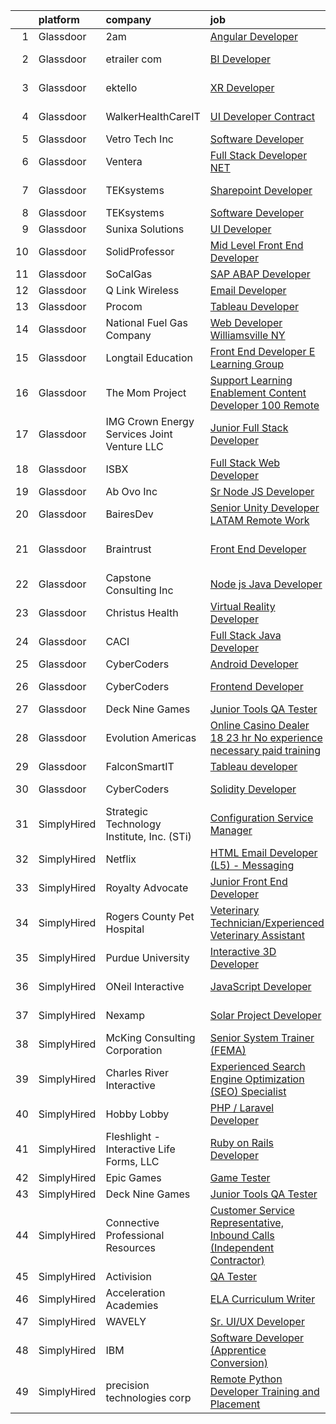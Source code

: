 

|    | platform    | company                                      | job                                                                                                                                                                                                                                                                                                                                                                                                                                                                                                                                                                                                                                                                                                                                                                                                                                                                                                                                                                                                                                                                                                                                                                                                                                                                                                                                                                          | update_time   | location          |
|---:|:------------|:---------------------------------------------|:-----------------------------------------------------------------------------------------------------------------------------------------------------------------------------------------------------------------------------------------------------------------------------------------------------------------------------------------------------------------------------------------------------------------------------------------------------------------------------------------------------------------------------------------------------------------------------------------------------------------------------------------------------------------------------------------------------------------------------------------------------------------------------------------------------------------------------------------------------------------------------------------------------------------------------------------------------------------------------------------------------------------------------------------------------------------------------------------------------------------------------------------------------------------------------------------------------------------------------------------------------------------------------------------------------------------------------------------------------------------------------|:--------------|:------------------|
|  1 | Glassdoor   | 2am                                          | [Angular Developer](https://www.glassdoor.com/partner/jobListing.htm?pos=128&ao=1136043&s=58&guid=00000183977e271981e3775a6d704aec&src=GD_JOB_AD&t=SR&vt=w&cs=1_22566d5f&cb=1664693971113&jobListingId=1008170935847&jrtk=3-0-1gebns9ps2inq001-1gebns9qci6jt800-3cc7ec82ca3bf2a0-)                                                                                                                                                                                                                                                                                                                                                                                                                                                                                                                                                                                                                                                                                                                                                                                                                                                                                                                                                                                                                                                                                           | 2d            | Remote            |
|  2 | Glassdoor   | etrailer com                                 | [BI Developer](https://www.glassdoor.com/partner/jobListing.htm?pos=104&ao=1110586&s=58&guid=00000183977e271981e3775a6d704aec&src=GD_JOB_AD&t=SR&vt=w&ea=1&cs=1_3098c680&cb=1664693971110&jobListingId=1008156574272&cpc=E773D000C9BC26FA&jrtk=3-0-1gebns9ps2inq001-1gebns9qci6jt800-b0e3e53110c0a34f--6NYlbfkN0CtQAOSgC9BQVmFSNQhyhwboTtIj9ZB-zg1SNqkXATsWaWQzyTMvvzDV_El2nHh0JwFtkVU721WjYbC3LCLXq5huZ_mVuKbbET6LwsTFetjj8GoNshxc1Z8Xfb1NLP9hLE7uUYlivm1OpDsVnWl0amC8f9E2dW0W8zWxtBfJNpLzzQZQzegO6EuHZSrx2oWtfUqN6R03w4Llml-eAsBrxcdkQdn9pClR8IHq_f2eHM9PNCzWphbP9xsQ6YYoKye44Ooh-CfJ-FsFtWsZzYT0cWnX4Tt2bQTaVm0OrHEnU7FxH2ucbVW2OGUqkUrUW4aDW8Kd3sr1YBkxHYXlw0SAQwtJU06ahK6gHqE2jGsF67UI37y-dmA5yhXoXoS3kDEpoQdZZfLIVT9xRi5mBo2bvhazXe7lguFMS_tMFgl0pp4Z7vp9bIqVUVMxDocR-3E0jbVASYAOyxbnnMnEH_uCTLvb4BmWMFiD0BfnaMtsCWrNVeju3bXayDhMonhBMAgWJM%3D)                                                                                                                                                                                                                                                                                                                                                                                                                                                                                                                        | 9d            | Wentzville, MO    |
|  3 | Glassdoor   | ektello                                      | [XR Developer](https://www.glassdoor.com/partner/jobListing.htm?pos=116&ao=1110586&s=58&guid=00000183977e271981e3775a6d704aec&src=GD_JOB_AD&t=SR&vt=w&ea=1&cs=1_74fa7bd6&cb=1664693971112&jobListingId=1008165877095&cpc=82B3195DA92CAF92&jrtk=3-0-1gebns9ps2inq001-1gebns9qci6jt800-9252e1383beff854--6NYlbfkN0CLjQmfy67UqlWxJvyH5uxFrQGBFL1cdeZdgq-fUlKTlikjnfIyJ3g14UIocJ4LupEUSH_i4Km79u8aPns5QGudzPpZihbyWjHT3MlPDQZx-NZRJ-kKyR8XI7O7980XhdMgDOg9XJsbhTU-TeVE4XKYiyHUODj3BRcNUGsJGACEaIaVv3AGx_D4LVO6oyW-jC-noUM5ZP9Bk77J2u-Prxu2YKDDuYHdVMLfB61odYYdIqd3k0hdTcycg9WXmn5v396wXMeqiLlUXuRkB5quYHjRE0zBwPwnRh4jtJQ-sz0zTpziBazPAlUA8gZmfu9iVViTuXEQ_NZFOPbWboUHycGbdz9DGF7LW1ms_9HyTTbJvyWmdsJhDmeRkpmWvw0WFggzqFt1vuz6pbYyllHjIK2cUEbV09yJmByd14JJMC62yociL4joQ0SnTurmV-bzXx2qkz89t6GcvUdBLUHy8pSsNlqh9jxDBBcZwmkCR3QRJ3rwppfwpTKpMXnPsCL3hU3vpydwUNS0SR9loNQcaHEIC_WkiOgQ0hlM1Z4ya0Ymyt9jv7Gl4swQCMvqQRDu2ZwdfGVfZx1dpGW_Kcxqp7U1dm7TBurIK4Q3a64NPKGO5uumbnGg5xVou0c5471dBp7Ff5bqx_a5JMVAyxiNe1SyOgQ8Yt4KxwU%3D)                                                                                                                                                                                                                                                                                                                                                        | 4d            | New York, NY      |
|  4 | Glassdoor   | WalkerHealthCareIT                           | [UI Developer   Contract](https://www.glassdoor.com/partner/jobListing.htm?pos=121&ao=1110586&s=58&guid=00000183977e271981e3775a6d704aec&src=GD_JOB_AD&t=SR&vt=w&ea=1&cs=1_30c66d03&cb=1664693971112&jobListingId=1008162877969&cpc=AC285F3A3ECA6BB0&jrtk=3-0-1gebns9ps2inq001-1gebns9qci6jt800-129293d87b107650--6NYlbfkN0DgXLuV-S6C0NooCHYZz1szndftZ5R6dKT14daUa0u_TVe6TbsGx00NuAOoMhMYx9YrWsXqFXuEnDb1frBn4-ecu0sifT07VhATfrkmFWQH__MPEIvMOytrcXaGBtt1zOAS82pJ82r-0LDr9-rpDibfymHYKe0UtKrsSzIITHSaX-XnD3PAdvuFpRar6ynMB3vo6fd6fSHjwKvEK5ssIlt3MaoGtqewj79nTVPozvyUYRZqYYQ8N0uwYKhEKUo1xby1lv2NTyedhYpEMZme8Y6zSfnGcQNzVTVMsckqriozvixpm0CIcwUr-O4n7ZMf1eHYxxG6l7v8D8bg4GzULTKf1D4Bm0teEmjb9TT6B-YoLOxRBamEN3AF_ao4u_uP9GoLBG3BXXPrDrBZrjVgMDwEDD_Yaa-xnPbA_IiNAn9jbTAo8HYCuVRLA8MbBuUzoUg9MkrMp2Wel7_GS-OGBm1jjDBHBUdgUnlRfjYn2UPFIQHhw0aFrwEsAAXJVu8OKC2ccfnngKdbqOd7u_zsEBh_f__51YqcQ4Af4Vc8unGmjSqDN3AEkBCwRErUzp1O9kk%3D)                                                                                                                                                                                                                                                                                                                                                                                                                                             | 5d            | Chattanooga, TN   |
|  5 | Glassdoor   | Vetro Tech Inc                               | [Software Developer](https://www.glassdoor.com/partner/jobListing.htm?pos=129&ao=1136043&s=58&guid=00000183977e271981e3775a6d704aec&src=GD_JOB_AD&t=SR&vt=w&ea=1&cs=1_d43820d8&cb=1664693971113&jobListingId=1008151818702&jrtk=3-0-1gebns9ps2inq001-1gebns9qci6jt800-bb6c4feb2d26e670-)                                                                                                                                                                                                                                                                                                                                                                                                                                                                                                                                                                                                                                                                                                                                                                                                                                                                                                                                                                                                                                                                                     | 11d           | San Jose, CA      |
|  6 | Glassdoor   | Ventera                                      | [Full Stack Developer    NET](https://www.glassdoor.com/partner/jobListing.htm?pos=112&ao=1110586&s=58&guid=00000183977e271981e3775a6d704aec&src=GD_JOB_AD&t=SR&vt=w&ea=1&cs=1_f46fdcb9&cb=1664693971112&jobListingId=1008150834960&cpc=7F6F94E2229B3AB5&jrtk=3-0-1gebns9ps2inq001-1gebns9qci6jt800-804f295cd2a1bbb5--6NYlbfkN0AS3oPsAAmCngCu4U51_2RxXyfS7TdWOFtWPOafNW52I-BHaFGjpaHg1iGt24BkrNYBQIbmM6d0KHo1WYXA7xM8lNA-yRg9gzjrAa6t_oixspFfVy6Mp7ynqJXoK35SQp6tXUISaBmXQMGQNQwgSZpTCOh9DR7_QD9dPXHCQWVod6BZOOOSEHuJ262jcVuTNaSKGpdAmyvV8bbnlCgqBxt0qhzlBQ3tI1R9EXAAKBtv5AfCAFOWX-k_bi4ID-kstp_3OyBaFVSHw_DlLJHVTujAN5QwrnsIY7ohBMoZLx_gIsL7cMW-Tlv5Dd5n6f0cJnStXJmX5JEEyM6phZUKxmnhy5cXG5CXjRb7HkerBXxML3SoW1xCq9IMQh3_SZZvgnDGjbQZj0ExxCbIxcSTCjBedsk4oiy81ZeWgV-3gi8Uxw4QOIYktkhSUYnXrAyOmCotgpIG_TjbC6Kwh7SmlwDFtr9tgbe0zueWaspqXqrfXgNCKVqUllC5BaLS1IctwVk1oUuXtBIwfQ%3D%3D)                                                                                                                                                                                                                                                                                                                                                                                                                                                                                           | 11d           | Remote            |
|  7 | Glassdoor   | TEKsystems                                   | [Sharepoint Developer](https://www.glassdoor.com/partner/jobListing.htm?pos=118&ao=1110586&s=58&guid=00000183977e271981e3775a6d704aec&src=GD_JOB_AD&t=SR&vt=w&cs=1_333225cd&cb=1664693971112&jobListingId=1008176510381&cpc=C4A69CCDBB3B9599&jrtk=3-0-1gebns9ps2inq001-1gebns9qci6jt800-d607bd6e9de08133--6NYlbfkN0AuKz8EBO1xHDEL7V2YF9xF3dC_I9B9i-Zw2Jh8clPMK3KTieKealHQMRxLfyLBLKKXr0Yh3t84Vg8PQb_8wlpobRFi5jD6890K2mfSkvAXI2MdAzrCWuX6kUPc00R7EirBuFS98ER1nQvuaPDsGoG8HTBiv3GU8WhVooxtTCsrueKDJOOMbCD-_8FcHoyMHXLuA669rVSRx5SKdmQ4Ah3hr2b7sQ9OvRTrMBh46rBjy-__IzNsR_SzVuIvAcAyPXTvhFjOtZI0A4ns3uHngs_QVxZAgGV0NrKvod_xU87S4d6rSDWcyFAAA5L9-o0r-5FxO8mfneD0pbmtDRI99NS8-TZ3e3uDc-1zpaMwvLOfTVOY5foNBFTmd5Ll8xmIWPYhbTNPdHfH1PPYZcGHQSAQ6bI58gGsImOJsrXZcr8xIjYYuLy1Dgq5fuL2j_VkYSadJoVftmxQxKxrnAMt5wnX9JNtISFLE9kpUiUoqbLWAW0BGd24u-SJiUEeGpONevE8sljCxpZer1hstc21rIWysHA5Ei7lELGNre8ksUE3NVb8914W4ZXhklrFTwCdhnKb-Z3upX2L3vV36o-DgAPH2ToVC8c_9bTjM2s90_TSXEzXG2EnkEpBQlm4RVhOBbUqpDZg9o33Q2FBh6iDfnRz6E2VW7gw_qOcgAFA9C-g3H0OuuVroMQMbIEaMwx9to0ov2Djakuq4F-rEVuYBtBhapD6jrLshz51ZG2vCPy_MBaxO0H5wH3-DudoFU4W9beguy1NarX6fyj71N3MOVNGY-MUjoGYREdKrcp_ndjxmTCDqFsGtNP_wMfr2DMk_i6TbcxN55IGHGGjKwvE6vWeWjuwWJKyiOpLhTzx-_cKd5NBN4QFYOkAdehYu0spi9-fbCrvxd1_wQQNRQyN12YWtVRdFdI8U6zXk0iniBCSjtO7_iSW8IOv)                                                                   | 24h           | Huntsville, AL    |
|  8 | Glassdoor   | TEKsystems                                   | [Software Developer](https://www.glassdoor.com/partner/jobListing.htm?pos=117&ao=1110586&s=58&guid=00000183977e271981e3775a6d704aec&src=GD_JOB_AD&t=SR&vt=w&cs=1_d0881fdf&cb=1664693971112&jobListingId=1008172766067&cpc=1FDE87803EF93CD3&jrtk=3-0-1gebns9ps2inq001-1gebns9qci6jt800-94bec4eecb781c99--6NYlbfkN0AuKz8EBO1xHDEL7V2YF9xF3dC_I9B9i-Zw2Jh8clPMK3KTieKealHQySFBD4L6FvMt4hGeVJ7Y68dsSN8ekorvsLH_4e3a9KS1QN002yOg60Z8lw7zudojXeUpYcQD7ZROCldXJ-e7SQIYYuRS-O9Zq9yYCHdxUCe9HHzA_trZGa7Qnn6mg1mynoqXOIUF8T3Qby-PwGacFc3eOubhJoac0GOjPplH5laQxtzCElK5M4gskMBLzUgmuBms1m631QdXwxaOjWofsvwiGD-hT7t9-LA632xi2wjZo4Avgi_VL_OWNfjPnJuJVao_1cj61yM31Jkw52frwUnDIfR5HLsGw1xKiZqBgbfJGjHJp7yauCyjpnCufN28FzhDaZoJKHL4b0ARt4w3xxWdrw5GwFl0t2sBUxDwqaufRfvXhNueVZC6ueSF5SkKs3XDhOzZ-PlH1fnMFIwYpak5X6qr-ShVVKkduKJ_GQyjrVqWLWOezoFNkFwNB32ONs_JM5EEZdkMIwMkea9J6u7QbBKOV7oMQTiydcGhOFrOnqRqOtDGWZU_gNp3EWc_yY0iL7QlJhV3LztCl-IT6Wxv7-I2W2FfjaVrtSNeNuo4QkGgW-8yNgbkwJWyqKxyfwolUvk66Sg_jK4fVApVVHc3OuaQmA7XqA9tC9XbALe2A4msACTxl-etTuq4qjx_UAmRFIzrXeHDbJlXc3NFU4oq29JZAPheMrjkN833nlqWbBp8V81yTzZzbnSKfdTtIuwS_YppThsA-TiZK2NPHaw3IwflPMj8xQbTRz1divmdFMulftWGc8ogtk51bAssxkMctdvSDb05r6-eeDOFbztZSNJzGEwxOb-W5OSnHnKKLvoc7nBmzyjAeK1SVMQIXhhCpz1sPMzHu2noJolSzQkrumWcHln9jNdtiAn79C5rRDOICbWcC0Dh687UosSP)                                                                     | 2d            | Seattle, WA       |
|  9 | Glassdoor   | Sunixa Solutions                             | [UI Developer](https://www.glassdoor.com/partner/jobListing.htm?pos=125&ao=1136043&s=58&guid=00000183977e271981e3775a6d704aec&src=GD_JOB_AD&t=SR&vt=w&ea=1&cs=1_800d49c7&cb=1664693971113&jobListingId=1008151517508&jrtk=3-0-1gebns9ps2inq001-1gebns9qci6jt800-1be69a345728f09d-)                                                                                                                                                                                                                                                                                                                                                                                                                                                                                                                                                                                                                                                                                                                                                                                                                                                                                                                                                                                                                                                                                           | 11d           | Remote            |
| 10 | Glassdoor   | SolidProfessor                               | [Mid Level Front End Developer](https://www.glassdoor.com/partner/jobListing.htm?pos=107&ao=1110586&s=58&guid=00000183977e271981e3775a6d704aec&src=GD_JOB_AD&t=SR&vt=w&cs=1_6922a7db&cb=1664693971110&jobListingId=1008158599222&cpc=47CFDC01B3F81FAC&jrtk=3-0-1gebns9ps2inq001-1gebns9qci6jt800-fd391b1c6a48007b--6NYlbfkN0A89DqYVJlt2nPzsQujMzTQOv0byM_oFSLru96Xp_Pv4055GiWc8mWwtJjAryAq5Ow6dJwwhw06avItVSm5OFrJVvVuffFvSk1IjNmylnt-EzC2_sKXElFfKjiEfa3-XfN9nNU1HHqbSlALyq-hKTXj79EQ1ttCOQnwz5lo3Z-8lB91E1pUCU95iFnPcr_bIVUtOti_i5PgVnVw3EOrstNkpxO_zOT2C-k7VvUK-6UFZID8q6U8vXo29dMxJ6unhO72LNeUCKTtIjtOLxbVymcTApUuBFtBzIvJPEy8bqHGIskC7sioQDnFVcBDIbt6pq-M4AXgATPXIvSY1Qwo96NFScv3ne2zGiHihld2H2P8JQsXPcwFDDHbg1oL6OJqOSz2vuJDUyU4P42OJx9PuSGG_lmsQ3PsztRkp3GQdRDut6vMAjU5c4g-Vj8NsDILGrOgpcq_rv2JkCwA5kNhCqPV2u4z-BcCINFqrLxpREDfvWxsvh7-kPf0HL_L_IQqKxLUv0GlnCkJvUwb8rw-qcqxTiKjd1XcN_5r7vm2KXp_UZPN5E2g10W-cEarjmCAUyPv4WuGX830gw-UYEX3fC5o2Ix9yrS0Z10sO0Wl8kSNYaCw5MxajaELcRDPtfkyn-lp_c47UfRGM_ayQso9LB48xwVbtlujH32dUKhfeFSUKpV_AhCNkGNla_XZurkoxvTXfulsJIqW-KYf2Wlxqe0zNPQAL0S3ffgVQmqAXSVW-WQ0RYwVbJfm)                                                                                                                                                                                                                                                          | 8d            | San Diego, CA     |
| 11 | Glassdoor   | SoCalGas                                     | [SAP ABAP Developer](https://www.glassdoor.com/partner/jobListing.htm?pos=105&ao=1110586&s=58&guid=00000183977e271981e3775a6d704aec&src=GD_JOB_AD&t=SR&vt=w&cs=1_ddb6b1cf&cb=1664693971110&jobListingId=1008151978516&cpc=1CBFC3E34E2A31FF&jrtk=3-0-1gebns9ps2inq001-1gebns9qci6jt800-c3b4847916068359--6NYlbfkN0AkrHGt-KH9NLJWrZDpHMbMxGLC98GtWQdb1-pOhsz1tP8PqLGUrTNneVaje-NIqL8VkAmWZTjggT1AAH7qzGVmIz9DXrm02fel6kKZLgqW8Owixklp1PoxlLy888lz-D8VrB3csjDwomH1-rphxcyaqGiXFRPlFwJ_F56iIhMBZa0knsAQJGMmYS47mORnJezzcQpKNlUIEkSUlrBM7EyGbWnrI5eAQHekC3ZR2dov9oPxLHVOuf8L0tOVtnoNPhiiCQluhHRfz1JqgxQi68QzxB1cjimIUCrqlTnZ_j4T4bqOEVjME-Y7xBdRTGRwXciCtP4llt_ecOJF6pqWuOiZDRMSZ2vdqd6vLCwQQZ-JkpsnEln6XpojGpvEynYgfRuKeAoxuCgRAZloW-8TlKITRXr40cGqWRvoPKHV2jGAlJrCAljaca9HStKN75GKVkP76FPHmW5oQD3iH_NcbLvILipud9PfzfKgOtGht9ABAXsOb_ZZnSsiRlQ3gDPGzNGc9Sda-QRHLwpUuNk4hBkIQRE8DmO_6oWBcaNW69ioGr9d96q_B6NSWjqZjlSMdWk--iFS4ReeP4gj86x_XdC1)                                                                                                                                                                                                                                                                                                                                                                                                                                     | 11d           | Anaheim, CA       |
| 12 | Glassdoor   | Q Link Wireless                              | [Email Developer](https://www.glassdoor.com/partner/jobListing.htm?pos=101&ao=1110586&s=58&guid=00000183977e271981e3775a6d704aec&src=GD_JOB_AD&t=SR&vt=w&ea=1&cs=1_d48b7064&cb=1664693971109&jobListingId=1008174945371&cpc=B5F6D74B4EF69A07&jrtk=3-0-1gebns9ps2inq001-1gebns9qci6jt800-fc4e2b2a69d63685--6NYlbfkN0C1n-7uwLBmXreK9Hz04i1NaXR3ByHk8AHoFYtQOHcucrNm1Gc1gaw0VIOB8ZeBV6kPv-uAsBnWRhGWUoVti0UYBx3nUUKY4yV4xGI2uZ1UXHK4wAwDI7xLwm-9pLx8rlXgnrE3kU2T7ykZFw3aLtan0buZV6YfFUXeRtw62VYRHJ47TptdOmZLnah00MU3YyXOrhpzOAmrF0YCdX2HyJmjYgJ8VBV7L9BFwQ9yHTydKlyQXM2efKNDaGchsMfkiDLGN2PNI1HEVC-ZMaG5SIw1HWijKPvuWJA58LySFpuzQ1-GuzIuCeL9F4RXTn44b1h1i60EfnbjGBAbYZ3EGI7ydOA2yWH7hCAxWTstGZvyyaparfYT0aoC6Kb5_LVu6yP5Ulzf4WqC0aFix3xMWbBxOl8ek6_tc30ZIrald0BTo4TclKhdyZQgOEsmTJPLwy6B5nuhwN9yYMmtmrXCucC2srg6tJBrmW2axbyOLgWKqh_gFIl8qRx32d860b7FidtD2F_8AZJETg%3D%3D)                                                                                                                                                                                                                                                                                                                                                                                                                                                                                                       | 1d            | Dania, FL         |
| 13 | Glassdoor   | Procom                                       | [Tableau Developer](https://www.glassdoor.com/partner/jobListing.htm?pos=120&ao=1110586&s=58&guid=00000183977e271981e3775a6d704aec&src=GD_JOB_AD&t=SR&vt=w&ea=1&cs=1_f45904dd&cb=1664693971112&jobListingId=1008168652509&cpc=47CFDC01B3F81FAC&jrtk=3-0-1gebns9ps2inq001-1gebns9qci6jt800-c21c4ae43d39bda5--6NYlbfkN0BreR47D9bMWJ28XlwS8rs2_GIFY3-vSdy_Xwl-swcV-mu1ZFQXgVSpWtMe3rAMydT2daRukFS3-vAExUM6HIbLPCyP1WN3WQlRTZ5AKopXUIPHthjZ5UZb82V7226kClmLTyb_pif6a29173i14U8i4bSTqbTAjkhOj2Oek8BgyEzhqzIedZUYFF3m8ewJBw93puUISAw2R6sGByPMrZUIlQl3sno4oWfAMeYwHAF1z0l0duddcP9oXXGes7DcOLck4KhA27SRbOpIelyg-Py8zXhzDUMwBc3urxVKIX4h2gMBdZmuzHpll6MyE2KmflRAxAqkVFh_yuBTYfR6xFreuRU4k1QIFPx7XMY-cgyUJikGdaVKtCSDHvEBzyqWZBC98qa6gJmSQ_ny8tZjJ5ndR3wrfT6eXYxt_TjnmiYr3njP3eGzA1KAbwrqqwRYz7uKqcS6JSM5pDwrz-xPVRm2yJULKG4Qh_1mcQAa9afxOcjBOwocNBXe3177OC3r1ZzgPmx873PDngcdRkvwtmbELJordLhbvu7Qshajf-06vcmtqEytoD7GxFgQxnk-THC0S3y2oED5IzpfhdsrFc7rNlVB6TCAskENprnG_TMNCw%3D%3D)                                                                                                                                                                                                                                                                                                                                                                                                     | 3d            | Irving, TX        |
| 14 | Glassdoor   | National Fuel Gas Company                    | [Web Developer   Williamsville  NY](https://www.glassdoor.com/partner/jobListing.htm?pos=110&ao=1110586&s=58&guid=00000183977e271981e3775a6d704aec&src=GD_JOB_AD&t=SR&vt=w&ea=1&cs=1_9fc66152&cb=1664693971111&jobListingId=1008165164037&cpc=334ABAF5D42DC775&jrtk=3-0-1gebns9ps2inq001-1gebns9qci6jt800-c24206c7705085ee--6NYlbfkN0AJ3uw67UkkMQvqWNvkJhcEcAy_HNdiiZQ7237fvqtBzfbnfQkmIk0nPZJhLR1v_opDC409PXAiE3jOMHFAsh0LIAzym4oHKgeiuRgzJurQW6NAmGUI2KORcfthIXOGnTvEXOtgtnJ0eDr65uyLwwF0us6Wuv87QO_pViOOc_4BitQh5hZDtYmqVC9CcpHRW3Fv8O6rOOqUrSt_mVQHDcFs2NsHO6sikCKdJD0qkai5LcKdFT1jsz1qlrtzSD-6s7bVkG7wlcCbjmlT0xUkwO4COaRkOqb7Bf6QJcHdyis9BB2xdqP6fMr-wVubJNKTFBdZ6Zg8_ijbx8bhi5mNiFLUuCZQYsS1Rb07i7ZkyPAQKeEYb1qRUFEsZrQUQWpsR36Z4l2LvmQRsDMZTIVMV_6WwT_jVWzb9AlApB8ox1PM9H-NArHlTFMWdRuSQbZRj_ga-dkXqXHsbFjavMDdfsNHYZo9pjnKXLVymEjvMG9sphgmln54GG82SPjj_ASwSniTPQ5WpCCpYA%3D%3D)                                                                                                                                                                                                                                                                                                                                                                                                                                                                                     | 4d            | Williamsville, NY |
| 15 | Glassdoor   | Longtail Education                           | [Front End Developer   E Learning Group](https://www.glassdoor.com/partner/jobListing.htm?pos=108&ao=1110586&s=58&guid=00000183977e271981e3775a6d704aec&src=GD_JOB_AD&t=SR&vt=w&ea=1&cs=1_4d96d421&cb=1664693971111&jobListingId=1008168321953&cpc=723ADC3DFE402989&jrtk=3-0-1gebns9ps2inq001-1gebns9qci6jt800-bdb20ecd0b60a66b--6NYlbfkN0Dx3r3E47sSe5bB3PIy1uzBZvlB7xy2NhfhZMlxQTsxrAQD8T1sSXSYXZY9Btm9TVlfjgqWk-VF7OlER9z8Xw7ovehUWzbDORaHdAndJXefRhY_mULowxl-0buLVfBMIKdJMtGMcH3jI95blDUAcyn-wUMZyQjRoimyszJMlRhsoe2B3D2R3ok6WI9qmiRMjGgzVfQkUZ8vYdK3IvTVgnz54fGgNUCvaHu4b1AzfytU81VU73P7FrHG2BCmcidIyOFJvJ2ovi2GBK7lS1YThF6r3POVLJSBn-V8n1aBu8DC_G46TioJrRcqpHCW0j3CczMPTwVtyOefg69o45fPT4dI6vrQOUDPMn4Mgwf1rW1EqvyS7mh4wis2AALPFUk_D32Mi2OwXPsil0JGOHD8bYe2b3v1Py1vLNDwSOpvMw-OA_B8Xn1GOAgqgyDSr72cu0rYYQKbQdRTObS_aSOuZLNqZ6fifD2SOXvbt7etfUREt55f0RTVJJ4JFPqjzjt47QUIZQ2iM8DwP492etfD4mMVG9Nrlt2RZBo%3D)                                                                                                                                                                                                                                                                                                                                                                                                                                                              | 3d            | New York, NY      |
| 16 | Glassdoor   | The Mom Project                              | [Support Learning   Enablement Content Developer  100  Remote ](https://www.glassdoor.com/partner/jobListing.htm?pos=111&ao=1110586&s=58&guid=00000183977e271981e3775a6d704aec&src=GD_JOB_AD&t=SR&vt=w&cs=1_22492784&cb=1664693971111&jobListingId=1008174906404&cpc=C891152315FA1AD8&jrtk=3-0-1gebns9ps2inq001-1gebns9qci6jt800-c827e5b4943f2d89--6NYlbfkN0BDp_epf89aHDQhKpPegNJQ_ldQpEFZQsM9OcONMGxWx6pU56EKHF58QjVdAUvn2gUh2hLNM1TjGHPZi8XCkEinhiMy8VRxud5W-f4lh9aKruuGxagZQZ-gPFBQ2vdZ80QwGTkHPNUIP7HVBcVi_i8Zv3BfbzSgZ-BweyCZbX2ZTyLVwcFbkov6zI_w0iaHhIEFC2fwdDjfwHZnQrvYUjcEZ5-LSIH_XhP7gyNN6IG45Fi8e71w5Vw3x36WULkHKyFdvR5N_yNznung5Z7Xp6lEUtx0uRdUy9BTHAxU_uOblErKZeZAXSv38DNgANE4d2YTbBf1NxVrGiyO2Sl3cpWM8f5GIvtG7xe-QitXkU4VskSRMMHTve4_NNlw-sxNqDOdoN0FcGEvwzMmoDF027dUIRFTY-6hinj2d5kTe_OYJkgWEIcpbKnwJKLKEXv0JfxXsmGCMsFGD1IiqGH3nZXhuu0OsxkeUsNTS8X7CYUFNE0yfglZx6JQj3j36p-RI3Vs3YLB-NeSqsjgNpxe1XLwd84ZiWxbVaEjxfIbk5bHKSQomb-s1H1zsxGerF_VGSjR5sgWM3PMlw%3D%3D)                                                                                                                                                                                                                                                                                                                                                                                              | 1d            | Remote            |
| 17 | Glassdoor   | IMG Crown Energy Services Joint Venture  LLC | [Junior Full Stack Developer](https://www.glassdoor.com/partner/jobListing.htm?pos=124&ao=1110586&s=58&guid=00000183977e271981e3775a6d704aec&src=GD_JOB_AD&t=SR&vt=w&ea=1&cs=1_b6a9a8d3&cb=1664693971113&jobListingId=1008153437020&cpc=FAE5E775D180B2FB&jrtk=3-0-1gebns9ps2inq001-1gebns9qci6jt800-7d3c8a390a97e898--6NYlbfkN0D0ff9e8Lfwlpl5zGbQmpn59AL71QmFd7VKOAnfyjZzp5sdngV8WPgYe0dov1m7Y2kn9HR6GkqMz5kBEMY19k9L_9b4QmhIolR6V2otJRL6IBOJxyhzvxWocQ4V26NrHOT2EOjtC7YERCB5op9W479W2get82m0KdQX1_JMYsj5EvXXXQ9hO4Ngb1DuViszRfFQl8nAInzn_kUvNkuCwSGjy_481iKZb7WVAbzyk0gpEKz8E6kDS-TZeRZluOpZc-JCMn0H1LLZE8QYJeel8w8OIRtj5_1HFg3mdsJye1Klv399z7DEaWELHpzkawR0Zx68EGaBlhGChm4ZvfJACI5B3fUAZv7WFVqJKRUHs-GXKDrhesxx8kQSt8dEbqt3DNeKaGtbiL9A7w0XwFZASx9Je-1eI9wxEBFp6YxYppxO7xCp1zzzztF_HaZ2X1o3lJb6ros3mCBXmjxP8Bd-kmgSuF3YZBwFmyBDnGUqF_E3Tp1TklIpsX-f)                                                                                                                                                                                                                                                                                                                                                                                                                                                                                                                       | 10d           | Washington, VA    |
| 18 | Glassdoor   | ISBX                                         | [Full Stack Web Developer](https://www.glassdoor.com/partner/jobListing.htm?pos=109&ao=1110586&s=58&guid=00000183977e271981e3775a6d704aec&src=GD_JOB_AD&t=SR&vt=w&ea=1&cs=1_aecfc71f&cb=1664693971111&jobListingId=1008165628125&cpc=39A4E8CE329AB187&jrtk=3-0-1gebns9ps2inq001-1gebns9qci6jt800-892ed86f3f4dd9df--6NYlbfkN0CrWuhzALTmPkxAaOjKKivOWfIyKB9LSkRWjUbAttsOG1m3flYwi3giHj3NXrBu370JzBFW99DZcTlOFVkUPtfmxAQ9QlxGo9dv2AqOim3oOF0aMeasASzBTNOtqOnDSdjRcpGWRH_V8hD0EpN8VAg726azdOUmZAmQrracQWMem3uUtRs-wZ0I919OtG6QRW1jZSa1Rge2wCTGYXgaZOZXSAv0olcuPbN6AZEiQpzcSw-f8VpBTcGpfMm-8ZMWSomv5o6OQbomZTrQNFXQfnY_Fqs7Hw1yLyzqYYwmw3k-8uPs5Js_EXE3Hnj6mO737SwSPdeMgTFHIfNbJ_BNoogryduXmzwkzWEc7QxameitqsYHzy4Y-Ru_kzc04SXDU9QKyVyJ8pwWgmiz0jS128HgYmZp0wbo0_FZEOgt-00l4KYuTEkTWxnRHKmUGQyNQ4P3UW3RdjbcxfjpoKHL2FZDRIVYG-uIMSimNS_970jg-c8p1h8OPbSsO9_djUTjhWnGoeHk1ARIeA%3D%3D)                                                                                                                                                                                                                                                                                                                                                                                                                                                                                              | 4d            | Los Angeles, CA   |
| 19 | Glassdoor   | Ab Ovo  Inc                                  | [Sr  Node JS Developer](https://www.glassdoor.com/partner/jobListing.htm?pos=102&ao=1110586&s=58&guid=00000183977e271981e3775a6d704aec&src=GD_JOB_AD&t=SR&vt=w&ea=1&cs=1_50448006&cb=1664693971110&jobListingId=1008171598517&cpc=B63DE67CBF13A213&jrtk=3-0-1gebns9ps2inq001-1gebns9qci6jt800-31cce65e2b47c1a4--6NYlbfkN0BkfxsEMKBj2R_BE0AMrBVfDvNZIwb4gEsW6xbZriOKfCaggaEI7S36N1_nn_lFLrgO_6tWeYfQfC4BZkPyZ3ocTPcKNMfQmGdxnqihe8Th4wWwgFSpzGSlL3NLIa-VCuR79I4VmqKzKseJCiO-2m2JmW4I4RS5TAqqbkd379b96Cdpa0nZsaIoYe8jNiB1ZYvDdNy318m5o4a6rQgVJfZH73JEiHuTuTSfY0ZxkS3_3I4wRzbxWxQ1wveofs7HhIY51lo_Hp15b3ktArwn6s5LWnYmVdOWEB4dgpcZFwS8AQUUT7WwbL1FKu3ZrVnGpJ8ulH2Li3G9JoJSvNfCwEz0707VV9noD0xDu-TSiRR5pOXVz7J_AeDT7h3KdZ51Qm3bLwTn0kFRRer5MfPcmtGPUNvlJ9USlioD8JqVbQLj7A-pnN-hUGppdi2Rh3ySQBrbv47CCBvI8EwO-ws66SUAcQIcLvGPJK0j4yVBgntDIs5H5AxaxNxiacns6YIgrnWVdGx47i8j7A%3D%3D)                                                                                                                                                                                                                                                                                                                                                                                                                                                                                                 | 2d            | Remote            |
| 20 | Glassdoor   | BairesDev                                    | [Senior Unity Developer  LATAM    Remote Work](https://www.glassdoor.com/partner/jobListing.htm?pos=113&ao=1110586&s=58&guid=00000183977e271981e3775a6d704aec&src=GD_JOB_AD&t=SR&vt=w&cs=1_7dd88d51&cb=1664693971111&jobListingId=1008153520027&cpc=8795CF9063CD573D&jrtk=3-0-1gebns9ps2inq001-1gebns9qci6jt800-d07b078a70677f47--6NYlbfkN0BfEGkshao4EhrCCf7LYqKO8VNtf9vkQrewuI3DmTR_-G3zJxSBeo1O-SB_lpKRvkPM-bPc5FhBWyuJIcxMxgpbjfTpubAlTTARQ0mMGAhamrq9Jn6fhAwDv_qRzdVcBFdMH9gkJbzgO1vp6CpfOGar4AMUZe6FO_fxm45CnFh9QcEskja4wZIf_LCqPTvoPHF4RLV-9dArKezj_dgu8C_gZk3ERDyj7g4kMpGLFm-2xrxFZmql-eQQ0u2c4xrNH3rSqRb4IIm0UjFmmRmI0IKC_HJPniH45Aq5iJTQxJ-j59IJrSpKX_zISMKDhndwuiXweRjFxpTn7HDRLqqaAyDHuL1KQMF3MfzrR0gSGiVHHj_nlOD5aKmK7txhkn9UV5GCpn8Qw9_FIotsP_G4-0mBI7rjzyM768Ji2dPUwYp8_tOTMCZgAU756Hqh_u6ViWjMTb3eKy-K17rCylZlKgdYbgdA7tPZS8D0ojc9q1I0adt5DXuJtqvgoB4A5EDjg1Prk_tnUARFjzJXcqSF4sT3etsAJoDIlVIl6PElotjl1qyOq8HcYtl-xbY2kj5KI439P8HnzVPYFObJn7Jve69Q)                                                                                                                                                                                                                                                                                                                                                                                                           | 10d           | Colon, PA         |
| 21 | Glassdoor   | Braintrust                                   | [Front End Developer](https://www.glassdoor.com/partner/jobListing.htm?pos=130&ao=1136043&s=58&guid=00000183977e271981e3775a6d704aec&src=GD_JOB_AD&t=SR&vt=w&cs=1_a7dd66a3&cb=1664693971113&jobListingId=1008158801477&jrtk=3-0-1gebns9ps2inq001-1gebns9qci6jt800-f0da4060e46de0d6-)                                                                                                                                                                                                                                                                                                                                                                                                                                                                                                                                                                                                                                                                                                                                                                                                                                                                                                                                                                                                                                                                                         | 8d            | San Francisco, CA |
| 22 | Glassdoor   | Capstone Consulting Inc                      | [Node js   Java Developer](https://www.glassdoor.com/partner/jobListing.htm?pos=114&ao=1110586&s=58&guid=00000183977e271981e3775a6d704aec&src=GD_JOB_AD&t=SR&vt=w&ea=1&cs=1_c8a3f14f&cb=1664693971112&jobListingId=1008173571936&cpc=F45C15D234B746DE&jrtk=3-0-1gebns9ps2inq001-1gebns9qci6jt800-b806a3b055df2a4d--6NYlbfkN0B96V2X-ktcizmBETSpagECMuEmqz18d3bUfhM7kAXLfcs-2WkW7FQjtRdEJ9voBvQPhwOQq3Nsqpsqai-UpXnl06C3k3m7i2eE-oSlEwc08W_InCNAZgSImyJrfAZXemHn3CatoEKcrCRs7LCwEc-hlMKQfCIDdG5A0dSsRfFkOOHgNd46sVXid3j2IdgURy2F2mG8RW3M-lYrwm1-CDsTzhv9mXB7Wi6HATAetKRagPEV-GXsC6eXH0EdF9BTX6-qvmgplaNME4Jg8ms8Dat_cvaJNEEuuvAuQP93uZ7zTwxXy3wQC75SW5o7Fv2TFMWxeyeQrfmwk2YjsxJj9V08_ToAlbOc9Pth6Tg6lkZWhZMYoTY_2c-MYZJQ31lbOrisVIA5RSQbhOisXFxOS9EyNkVYgfH-vWKWVJlwPBAOJ1jIT6NQJFaocEPXu7rw3CmlfcRRrqKEEbTPCXbrwG_lhnTUrzNWa7EQb9QR8tqh_zCCeSnJxNfOqkspzz1dSQ3rcQIpXrEm7PwWWkDFW7bK)                                                                                                                                                                                                                                                                                                                                                                                                                                                                                          | 1d            | Remote            |
| 23 | Glassdoor   | Christus Health                              | [Virtual Reality Developer](https://www.glassdoor.com/partner/jobListing.htm?pos=106&ao=1110586&s=58&guid=00000183977e271981e3775a6d704aec&src=GD_JOB_AD&t=SR&vt=w&cs=1_6281ae8b&cb=1664693971110&jobListingId=1008176398593&cpc=FA84DF7EA1EC2398&jrtk=3-0-1gebns9ps2inq001-1gebns9qci6jt800-e33922ebe80efbea--6NYlbfkN0DJ9JRso26i2D4tQcfl1gtFXJkAeNCKWTrBM27lH9GOblpLlfXdLf9Oa44B845qjcc9_IAc34cQrmSlUGhl0ubm8Yg2FZTf9hYwR7_Kt9JzVa8XIQkaz8io1llHMUv5PInJEaOBW-9F2phzdkZ5Yu7x4b5I20W_xtt-23JzHsj5VfQRKy-3mGoMs6_es-FdyswMqR98dtyrWcGp_DR30tr0QO_sC3l9-ny4v6Ekf242eZ_0j82gvBDBHTsYokUz3ATUNi2eXXvUWLSsmu4U0LlCy6DyHR-_-4zUGo-dvLCbuH88ZJdd4nHLfcmC-0F_vsLIPku6jc6FeAa6oXydAa4vbTicTDFSLOWORkvYBaC3rSt4hQekM1EFUTpFP5_x-UlkH-fj4MIpkcn2p5rNdUXNarkzjI_wap01CGjdsL5UbhlgaU8M2zSrJPcE2kl86D_MvzWbVqXyetoQCqSviwQYgT04BrkT0WhB5EpO70UyCUBp63juEpYsC_EkndzqriNK_bMHtd8fqJJsq9Bwt-mqm-JrS8qQHzLijbSrrxEhUPr2ARY2sr88MZ_aGU7MZD8%3D)                                                                                                                                                                                                                                                                                                                                                                                                                                                | 24h           | Irving, TX        |
| 24 | Glassdoor   | CACI                                         | [Full Stack Java Developer](https://www.glassdoor.com/partner/jobListing.htm?pos=103&ao=1110586&s=58&guid=00000183977e271981e3775a6d704aec&src=GD_JOB_AD&t=SR&vt=w&cs=1_d0bc4102&cb=1664693971109&jobListingId=1008158877584&cpc=59DF70BB7E75A6DF&jrtk=3-0-1gebns9ps2inq001-1gebns9qci6jt800-83a478c8f033e7a7--6NYlbfkN0DeKde-pU_olD4YUrw_gjyRI1n-4QX0HDStiN2-PsFXQbc8vvNewPw7Iw0EGD4sJt5FArOq-3j7tdEYTMtWQQJlK5zUOx4z7E0bV5rW5rfKXHA4F3pwwD6-cVw_Ftu_IXTp6-kKnCfVemYUKt4qgIKPGkq3JvUtIZjj-jV-MW0NKJvhsztbGg8LZS-64T6myROOAuUtoLh4_DJfDNyBIukdiq-Dsh413DD8tqcwoaI-5I3SamSZnA2gP7YwHeFMfoou4xxw_CzPvPubt-EUXimptuQwJioIbPDs3rK2QrodVo6cWwm43JiyMWabMunnmqJwMh_nxYGYrw6GCESCbJWLHFNqoQRPTrrhLwCag3i5uu0_J4uGxdMyfFbf2-QoIrsE-y6leQdIaslnYoykZpu5ioBqeJK7mVa543DCI0KT5_VViHay4gBXGQAoHJ_TgYrvn9HFc2BY5cIwZPDJlwwGzlF3MZ6oQdM-L7Jtr7nJ-b-s3SOil_vHsaIiJFUV6yVjfnc-a4hmjOpibbZ5zL99DLnGpHY-AEtcBN6o-f_xsfbjYzv1X2aJaoz6WkF4B50lSLo1G3-hsyOGQXafqahN5AyWpWR0td2x6tYcbtI_o3PTrSieogrlB9H0Ifac03zFpSkJIfHzsMEHpZV_NiXTd8yN3hkRXVDSUxjdrHA1-g%3D%3D)                                                                                                                                                                                                                                                                                                                                  | 8d            | Virginia          |
| 25 | Glassdoor   | CyberCoders                                  | [Android Developer](https://www.glassdoor.com/partner/jobListing.htm?pos=122&ao=1110586&s=58&guid=00000183977e271981e3775a6d704aec&src=GD_JOB_AD&t=SR&vt=w&ea=1&cs=1_b408193a&cb=1664693971112&jobListingId=1008176519447&cpc=6FC5BA77C9A4CD78&jrtk=3-0-1gebns9ps2inq001-1gebns9qci6jt800-ebd49a2dca53855a--6NYlbfkN0CpFJQzrgRR8WqXWK1qKKEqALWJw739KlKqr2H-MSI4eoBlI4EFrmor2FYZMP3muM15u4rKg0cxKkrzp6dh25sYT_euhc8wNbuB0ekYNUhm6Z_MlcDJmYSiORQj1hnMF0JqXA9dOsSTeTY6fUDo-quUxMQileMDkgeFbUoSLiBQY7vVF4wTpLxnwV-EjA_MSJESzwJ6otuSE98c_KmKbSx4Xujq-K0aaDad2c2jqE7kxYmIMW_B2tEqLp4qg4ErfmgD64XEjHNno7Zpd7HqKdwpYsnLQ74Qv64wECf0TFFdO7954bxGdGv_fqoMp3_BHxq4C2I_e1WjNFrGIDRrlEMM0VSpvU88vcgX270ye3RJt_JI02PvMO9KfyVGm0xRFMJTNNdc0--9MaqfKhI710OR6EyaNsiezkgisPBDxnloHlXo5uIVBcIvf05Z2OzXWMxKVZurVP9DhaXkC6huU1rCe7_GFBQJPh6IDe_H9HKZfH-wscmVAQCpKK6tokRHc6VvQCYdYKm4Eybv1P54mKm3Kk05kH0dxXTRWxOA82MjDxQf-HbLTRV7pR0tdZj0sfUZe1mY6lYykLlb82qiCyrATDxpiwx8PfCt6JYOToe2-gK_trMTjwjQs3SQ1vpFQA_7qpcVojCGFJ6iYhQvg4tlAlBLgN1X0Wy4zmiaZkoqJThcGNyHyznJEPQH-dMWKhMBTdiGXlmKkeNfEQmSWS0UaGDoMkR6Ebc99FgsOZ3GUEnGc0DcydTizBM7kg-zGpfXfsT2HV64hs40awSQRjEeS93ANu2F10U7oFwFbqEsTEmGgOGi2nByaLgXtSShqLAC9Qx04W-n9gfPSUGEz78v-7HNlNIxWEcwmAqZtQ6LGm48c4sPYlcs-ZC1cJIYhh212dYI5xQdKWm-mGZKK7TpwwenCIPZ9zN3wZ-tHFq5SZpHuZoGYmCq9owCggsGQNWN-xu4gVqaV_rGFYnp41y0qHJdMhBqnzXuSbGh7ms7AT3FsCEd0kxq) | 24h           | Belmont, CA       |
| 26 | Glassdoor   | CyberCoders                                  | [Frontend Developer](https://www.glassdoor.com/partner/jobListing.htm?pos=119&ao=1110586&s=58&guid=00000183977e271981e3775a6d704aec&src=GD_JOB_AD&t=SR&vt=w&ea=1&cs=1_3a291636&cb=1664693971112&jobListingId=1008172776449&cpc=451933188B21919D&jrtk=3-0-1gebns9ps2inq001-1gebns9qci6jt800-927ec78cd05df337--6NYlbfkN0CpFJQzrgRR8WqXWK1qKKEqALWJw739KlKqr2H-MSI4eoBlI4EFrmor2FYZMP3muM18C41kHOQtw0qF74h7jY0AYuTb0TwSPJo9babPHCOG1oyXt48igmzfXj0vf3X7PN80Zng9cIaNtiQ7jTaRmOXc5GnJ4boQIIR_TELmKsy04dccbnEiFvZZkBqgDTw5bM3FB-Wl_UlXqrvAmrlnetxxOKk2ZjAaNQrej3W4eVbBjVMzRv3l6aqwdqm87Dwx_TAtXmgaLIuPa7cbsAXmwTyUWvCwThA4mVMG5WGzJ4r5-6x8Qe3v-gACpYLsw0BfXMxcsyiGl3BvhqnRHlBTZZv1OiC8luGonxVHKz2q-Rz5RnDMIQIxaMbwirb0i0LoiYvsKzp-n0pg0UroJAuNO9BhZWQ-gFPzixdjDBkwzrTao6xRlAxduHMTgGEAmVtTKa5mAVHx9_IxVxTQASHPMALt8SLggSgT_0Ij5tGWb5rchYTNc5CzM7gUnUSVknOEojvIiFKtjNGqH3QWywGNm43gB0V8vRCObgfr_LO8g2Bc0hnsYUi6Q35xd8cEFVMEjCll_rfZYHqi8JG2pl6xHg-xbzXQZrLNP2KFUfPuTmLRd-_CjtcEYoRv8fCPF-yBl1DvD6NlXr5n0-r92qAtdX8VW5H6QTdwP2CXII8DKuEXqdHAw3PgEZEE4MKbRV_PLM3UnkXny8gCbvuk5jf6mi9eVD_YHSg9uTKY5gNuJyT7P1JGF8ww2JYIwNnLsnKEca-g2v_eNs1xuA0oqmR2tBqf4RD1vApoxQ7421z2yrECFw6h734At0Q4w07gkgXXfKXfAvvxFJXKzXdY4Iv30V1xJ9nnuflBnMEwvkm7HGhdQD9TXcmtsPtXQ36Z13uoeZVC7thy5hmI-6QcYIfZZz_b6xQOytJc2v9ThrC8Wze_rKBcHe0c_fOgDDUKcfLaAKLhrwc37ghLeHAXCJBSrVRnA-fscMNcYImOblWCQ5geIg%3D%3D)    | 2d            | Los Angeles, CA   |
| 27 | Glassdoor   | Deck Nine Games                              | [Junior Tools QA Tester](https://www.glassdoor.com/partner/jobListing.htm?pos=126&ao=1136043&s=58&guid=00000183977e271981e3775a6d704aec&src=GD_JOB_AD&t=SR&vt=w&ea=1&cs=1_7a67d5bf&cb=1664693971113&jobListingId=1008169700211&jrtk=3-0-1gebns9ps2inq001-1gebns9qci6jt800-7eac6a7345977a86-)                                                                                                                                                                                                                                                                                                                                                                                                                                                                                                                                                                                                                                                                                                                                                                                                                                                                                                                                                                                                                                                                                 | 3d            | Remote            |
| 28 | Glassdoor   | Evolution Americas                           | [Online Casino Dealer    18    23 hr    No experience necessary   paid training   ](https://www.glassdoor.com/partner/jobListing.htm?pos=115&ao=1110586&s=58&guid=00000183977e271981e3775a6d704aec&src=GD_JOB_AD&t=SR&vt=w&ea=1&cs=1_03b7ad75&cb=1664693971112&jobListingId=1008164318453&cpc=F4EED0218A761C36&jrtk=3-0-1gebns9ps2inq001-1gebns9qci6jt800-e9a55537dba9cec8--6NYlbfkN0CDzY5O6uccXRXWu_WX2mUMvcRfHEMtu2IpX-_GKz3K2H3NAn9OmxlWgY2L0GfjeqdM06Exz6ITxq-R8bR79M-97p8zT90wLaea3gtysMh2i5fw0X4YLOqQ-3KPogAfrnxzfk39K4Lviln-R8AFvodujKONhHcSRHBTVIh43nwyMScIV6Hs2nwJi6xQ165x40Xtvjxb9eY9Vwk6dElxghRLwQuX__IBAaDGPHYPuIqaXXQeFN9_OpzQDCOAgFVSlPo9HzE__hkNwq2AGDulcKllw-Nc_-KsIo9aqzPHh7usjBu38WHalkL3Prf9uVjuPrlwHVCHkZvF_vsR-kiglYXoL50M27Bdp_5BzkjpsuJj8ApEV5omUV7sNqVmcZ4OLcyRs7vki90mIIt0_hf0bWNTMYdslOZDlrXPNALzWYY_oAhg4TgVXNahEvfvmuxdOG6nOS02oAR368O3-fd-G386NtCcpnma--0PAzHMZ4SMEJ7Y34CKNbIbiSPY-DG8PzBzX1Y4b9JmgUfqNJ30vfJBx56gjxHZwiXMIuVQ_55AQdmnUWlCvkNZpgv32N0Kw6doKRIsoZ9szwd3GogP7nI5oAvyNR8f62ybiE2Uwzcmlg%3D%3D)                                                                                                                                                                                                                                                                                                                                     | 5d            | Southfield, MI    |
| 29 | Glassdoor   | FalconSmartIT                                | [Tableau developer](https://www.glassdoor.com/partner/jobListing.htm?pos=127&ao=1136043&s=58&guid=00000183977e271981e3775a6d704aec&src=GD_JOB_AD&t=SR&vt=w&ea=1&cs=1_dfd68bcb&cb=1664693971113&jobListingId=1008165698175&jrtk=3-0-1gebns9ps2inq001-1gebns9qci6jt800-f0271d8b9c6d6377-)                                                                                                                                                                                                                                                                                                                                                                                                                                                                                                                                                                                                                                                                                                                                                                                                                                                                                                                                                                                                                                                                                      | 4d            | Dover, DE         |
| 30 | Glassdoor   | CyberCoders                                  | [Solidity Developer](https://www.glassdoor.com/partner/jobListing.htm?pos=123&ao=1110586&s=58&guid=00000183977e271981e3775a6d704aec&src=GD_JOB_AD&t=SR&vt=w&ea=1&cs=1_0ff4da08&cb=1664693971113&jobListingId=1008172776491&cpc=334ABAF5D42DC775&jrtk=3-0-1gebns9ps2inq001-1gebns9qci6jt800-5b9ecde98fc9e056--6NYlbfkN0CpFJQzrgRR8WqXWK1qKKEqALWJw739KlKqr2H-MSI4eoBlI4EFrmor2FYZMP3muM18C41kHOQtw0FxlCgSaF4xXHk1nyu-MaQTTo1VHtmvEdiG9Mdgr5Gz_Q1qlkV5yWpc97VDT4pcGEhObptdZWPVU7JNhuoOUnlkScKvUH3lwBpN_q2r5YZ207NGdaEW-JiFyCW2oEMQGTWJFO0jF8xoXHQhGrMl14ubWyIttaBhvrDqXvvE4zcec8eIUjjdjfqkd3FfdBAagb1Swvll7dNH0f4YrbWTUgn6IH7kRF-Gnx94o006Ta9H-AO9GpC89u1f2gvQs4__g-4eAl4LfzlUY6OQ7alyvNeL81DLlRAwej1Ud4djzC4NGW75yvG4eFvfxdo6GMP7za4g7gspiUfN1vuHKv-uP874VJxNsgYwtSycXZgNy7wrI8Ao_aw49F6f5XzaS3BqQLAFouibD4LHfmVf_qw2_pOMUopRZE8PVE55FoRrVYMd6UlGMHi6UbcxOVOgrhImYkpm2Z54PlV8Gux6znVL8UCaZ7w95cCMXcSxKlcNPvPPtDw_12u7FfqaDmdeZTOy-x8-V-exL320E6Uw4LYycfF5wRiutONSNW3ysMltkQe_8MKrLGYWEUUUTYvvRjpvyxeh6gp7HNyU0l3wnChwjvgpDN2yzOHCLKQGwS5HyTehc3J3Rn_tWrNBcrlSuxxjaxaVBZkQi6HLjXTgQ9GHce-nwfBoZbwBDjGoIAdxmvGpGieZh9a1MO8q8Ij8ihwr8A_ECrHty-dMThfChYLFQxphAF1r4ZO37PrxpFgWPL5Z5zXF6CDjxjhOp15xTMwVcsj84gajag2Co9rDlqmKgqqAktZGv46UwHZ7XyzTJNTssYuznO0EgjCGWsHjfM6-DdanKS61FeKKOk0MxrjNp1znkBtUYjBw_X_y4icng5poaJpNtOJYA0ry_L_Wyk9GznfrNzTKqFGwf0iDosiN4bRT04STDNBO0A%3D%3D)    | 2d            | Los Angeles, CA   |
| 31 | SimplyHired | Strategic Technology Institute, Inc. (STi)   | [Configuration Service Manager](https://www.simplyhired.com/job/JiwrtatGZCVC-e5oQVgbqp94mpTKFAxIyOSr7LArlNpndv3WDRxrVg?q=interactive+developer)                                                                                                                                                                                                                                                                                                                                                                                                                                                                                                                                                                                                                                                                                                                                                                                                                                                                                                                                                                                                                                                                                                                                                                                                                              | Recently      | San Antonio, TX   |
| 32 | SimplyHired | Netflix                                      | [HTML Email Developer (L5) - Messaging](https://www.simplyhired.com/job/1bXVxt5BiO0MD0IViaSIetDkT_fhFoZwnqAbC8nd3-MrVMl4GV84Zg?q=interactive+developer)                                                                                                                                                                                                                                                                                                                                                                                                                                                                                                                                                                                                                                                                                                                                                                                                                                                                                                                                                                                                                                                                                                                                                                                                                      | Recently      | Remote            |
| 33 | SimplyHired | Royalty Advocate                             | [Junior Front End Developer](https://www.simplyhired.com/job/R0zp0OVXsF2JFvb2YtouruSaKRPErJbr5fTTelCJh-bgJHzCrfg0RQ?q=interactive+developer)                                                                                                                                                                                                                                                                                                                                                                                                                                                                                                                                                                                                                                                                                                                                                                                                                                                                                                                                                                                                                                                                                                                                                                                                                                 | 11d           | Dallas, TX        |
| 34 | SimplyHired | Rogers County Pet Hospital                   | [Veterinary Technician/Experienced Veterinary Assistant](https://www.simplyhired.com/job/gOH3TrGT-ddu8jQUtwCFERk5uafB-KzSvjuEG56MCheD7WluzmBEgQ?q=interactive+developer)                                                                                                                                                                                                                                                                                                                                                                                                                                                                                                                                                                                                                                                                                                                                                                                                                                                                                                                                                                                                                                                                                                                                                                                                     | Recently      | Claremore, OK     |
| 35 | SimplyHired | Purdue University                            | [Interactive 3D Developer](https://www.simplyhired.com/job/V76HiP4xnvRBBT6K-n3_Aj63UnWdSszyw3n14uNA9KGovlsslfuQvw?q=interactive+developer)                                                                                                                                                                                                                                                                                                                                                                                                                                                                                                                                                                                                                                                                                                                                                                                                                                                                                                                                                                                                                                                                                                                                                                                                                                   | Recently      | Hammond, IN       |
| 36 | SimplyHired | ONeil Interactive                            | [JavaScript Developer](https://www.simplyhired.com/job/dnHG9TlA_rYlLTw69qIEbIjh4QTfAxtfJrzi10Q9G4MS6_P6SWkJNw?q=interactive+developer)                                                                                                                                                                                                                                                                                                                                                                                                                                                                                                                                                                                                                                                                                                                                                                                                                                                                                                                                                                                                                                                                                                                                                                                                                                       | Recently      | Hunt Valley, MD   |
| 37 | SimplyHired | Nexamp                                       | [Solar Project Developer](https://www.simplyhired.com/job/su7xTjqOw-R_ClmZCUf11bGA8rPbq9z2Rs5OJL4ZDL7qredG6KKrqQ?q=interactive+developer)                                                                                                                                                                                                                                                                                                                                                                                                                                                                                                                                                                                                                                                                                                                                                                                                                                                                                                                                                                                                                                                                                                                                                                                                                                    | Recently      | Los Angeles, CA   |
| 38 | SimplyHired | McKing Consulting Corporation                | [Senior System Trainer (FEMA)](https://www.simplyhired.com/job/El2vVITMM4JRyh5UlNGW_Wkt8g-8q0lxaR4RN4y7AHc0pltUslZOcQ?q=interactive+developer)                                                                                                                                                                                                                                                                                                                                                                                                                                                                                                                                                                                                                                                                                                                                                                                                                                                                                                                                                                                                                                                                                                                                                                                                                               | Recently      | Maryland          |
| 39 | SimplyHired | Charles River Interactive                    | [Experienced Search Engine Optimization (SEO) Specialist](https://www.simplyhired.com/job/2P3IU5TZjibQyfY2M80rvV0vZpN6FS3gLWXNp-1ECa9hx2FpJRWJ6g?q=interactive+developer)                                                                                                                                                                                                                                                                                                                                                                                                                                                                                                                                                                                                                                                                                                                                                                                                                                                                                                                                                                                                                                                                                                                                                                                                    | Recently      | Lowell, MA        |
| 40 | SimplyHired | Hobby Lobby                                  | [PHP / Laravel Developer](https://www.simplyhired.com/job/ox7BSD5SLvZb7JjGl1fX-lywauOUbEL1guWFBx6_r_TIvkiBulslfA?q=interactive+developer)                                                                                                                                                                                                                                                                                                                                                                                                                                                                                                                                                                                                                                                                                                                                                                                                                                                                                                                                                                                                                                                                                                                                                                                                                                    | 5d            | Oklahoma City, OK |
| 41 | SimplyHired | Fleshlight - Interactive Life Forms, LLC     | [Ruby on Rails Developer](https://www.simplyhired.com/job/gPDESUELOP0fL5zlm_DT2thGAmIcRSTufJY10HGYaoWBtJ7UOe3rdw?q=interactive+developer)                                                                                                                                                                                                                                                                                                                                                                                                                                                                                                                                                                                                                                                                                                                                                                                                                                                                                                                                                                                                                                                                                                                                                                                                                                    | Recently      | Austin, TX        |
| 42 | SimplyHired | Epic Games                                   | [Game Tester](https://www.simplyhired.com/job/fXQVisS9lohkdG-WdukAFYKbzy5NbHdvQMGiJ7T_hLLiS-mhKWZsyQ?q=interactive+developer)                                                                                                                                                                                                                                                                                                                                                                                                                                                                                                                                                                                                                                                                                                                                                                                                                                                                                                                                                                                                                                                                                                                                                                                                                                                | Recently      | Cary, NC          |
| 43 | SimplyHired | Deck Nine Games                              | [Junior Tools QA Tester](https://www.simplyhired.com/job/f-QVS6IicHraOV1EUaUE9bgq81g70OF3kgY9SLQol0rWOu_zMasR3w?q=interactive+developer)                                                                                                                                                                                                                                                                                                                                                                                                                                                                                                                                                                                                                                                                                                                                                                                                                                                                                                                                                                                                                                                                                                                                                                                                                                     | 3d            | Remote            |
| 44 | SimplyHired | Connective Professional Resources            | [Customer Service Representative, Inbound Calls (Independent Contractor)](https://www.simplyhired.com/job/kSO3F9vS3J_Ujv9Im-2_qOQh3CCXJzvU306g-h6jeaWL79fSTZ8apQ?q=interactive+developer)                                                                                                                                                                                                                                                                                                                                                                                                                                                                                                                                                                                                                                                                                                                                                                                                                                                                                                                                                                                                                                                                                                                                                                                    | Recently      | Remote            |
| 45 | SimplyHired | Activision                                   | [QA Tester](https://www.simplyhired.com/job/wsIpIPIoTAtrmBhUVo9CGapNqvsgm7x9fexjrKXN45l_espVQxGYIA?q=interactive+developer)                                                                                                                                                                                                                                                                                                                                                                                                                                                                                                                                                                                                                                                                                                                                                                                                                                                                                                                                                                                                                                                                                                                                                                                                                                                  | Recently      | Carlsbad, CA      |
| 46 | SimplyHired | Acceleration Academies                       | [ELA Curriculum Writer](https://www.simplyhired.com/job/DMU2Nz2SMRv3t8Dbj6DtwCCc29jIRV-eMrFcMm7iI9DQp2kXxxvPhQ?q=interactive+developer)                                                                                                                                                                                                                                                                                                                                                                                                                                                                                                                                                                                                                                                                                                                                                                                                                                                                                                                                                                                                                                                                                                                                                                                                                                      | 3d            | Chicago, IL       |
| 47 | SimplyHired | WAVELY                                       | [Sr. UI/UX Developer](https://www.simplyhired.com/job/tKk0W3_mZ8GxxwMF29Xe89nkViWjK7x_BlOsQr9E2hFSbMENRoEu1w?q=interactive+developer)                                                                                                                                                                                                                                                                                                                                                                                                                                                                                                                                                                                                                                                                                                                                                                                                                                                                                                                                                                                                                                                                                                                                                                                                                                        | Recently      | Palo Alto, CA     |
| 48 | SimplyHired | IBM                                          | [Software Developer (Apprentice Conversion)](https://www.simplyhired.com/job/WVljMxY4c2xMH6UaoalemwEU90-lM7F8RC33wFQNmFb73F8dmrlpxA?q=interactive+developer)                                                                                                                                                                                                                                                                                                                                                                                                                                                                                                                                                                                                                                                                                                                                                                                                                                                                                                                                                                                                                                                                                                                                                                                                                 | Today         | Rochester, MN     |
| 49 | SimplyHired | precision technologies corp                  | [Remote Python Developer Training and Placement](https://www.simplyhired.com/job/ium3Hx2thspZPkzBeL3WSxrUTZNmcxn8IhvGUFoz6YT-LEiiFSkfYw?q=interactive+developer)                                                                                                                                                                                                                                                                                                                                                                                                                                                                                                                                                                                                                                                                                                                                                                                                                                                                                                                                                                                                                                                                                                                                                                                                             | Recently      | Remote            |